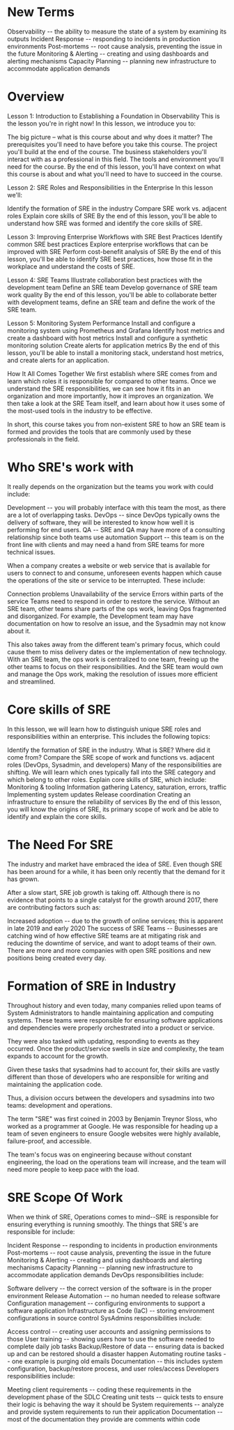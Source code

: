 # New Terms
Observability -- the ability to measure the state of a system by examining its outputs
Incident Response -- responding to incidents in production environments
Post-mortems -- root cause analysis, preventing the issue in the future
Monitoring & Alerting -- creating and using dashboards and alerting mechanisms
Capacity Planning -- planning new infrastructure to accommodate application demands

# Overview

Lesson 1: Introduction to Establishing a Foundation in Observability
This is the lesson you're in right now! In this lesson, we introduce you to:

The big picture – what is this course about and why does it matter?
The prerequisites you'll need to have before you take this course.
The project you'll build at the end of the course.
The business stakeholders you'll interact with as a professional in this field.
The tools and environment you'll need for the course.
By the end of this lesson, you'll have context on what this course is about and what you'll need to have to succeed in the course.

Lesson 2: SRE Roles and Responsibilities in the Enterprise
In this lesson we'll:

Identify the formation of SRE in the industry
Compare SRE work vs. adjacent roles
Explain core skills of SRE
By the end of this lesson, you'll be able to understand how SRE was formed and identify the core skills of SRE.

Lesson 3: Improving Enterprise Workflows with SRE Best Practices
Identify common SRE best practices
Explore enterprise workflows that can be improved with SRE
Perform cost-benefit analysis of SRE
By the end of this lesson, you'll be able to identify SRE best practices, how those fit in the workplace and understand the costs of SRE.

Lesson 4: SRE Teams
Illustrate collaboration best practices with the development team
Define an SRE team
Develop governance of SRE team work quality
By the end of this lesson, you'll be able to collaborate better with development teams, define an SRE team and define the work of the SRE team.

Lesson 5: Monitoring System Performance
Install and configure a monitoring system using Prometheus and Grafana
Identify host metrics and create a dashboard with host metrics
Install and configure a synthetic monitoring solution
Create alerts for application metrics
By the end of this lesson, you'll be able to install a monitoring stack, understand host metrics, and create alerts for an application.

How It All Comes Together
We first establish where SRE comes from and learn which roles it is responsible for compared to other teams. Once we understand the SRE responsibilities, we can see how it fits in an organization and more importantly, how it improves an organization. We then take a look at the SRE Team itself, and learn about how it uses some of the most-used tools in the industry to be effective.

In short, this course takes you from non-existent SRE to how an SRE team is formed and provides the tools that are commonly used by these professionals in the field.

# Who SRE's work with
It really depends on the organization but the teams you work with could include:

Development -- you will probably interface with this team the most, as there are a lot of overlapping tasks.
DevOps -- since DevOps typically owns the delivery of software, they will be interested to know how well it is performing for end users.
QA -- SRE and QA may have more of a consulting relationship since both teams use automation
Support -- this team is on the front line with clients and may need a hand from SRE teams for more technical issues.

When a company creates a website or web service that is available for users to connect to and consume, unforeseen events happen which cause the operations of the site or service to be interrupted. These include:

Connection problems
Unavailability of the service
Errors within parts of the service
Teams need to respond in order to restore the service. Without an SRE team, other teams share parts of the ops work, leaving Ops fragmented and disorganized. For example, the Development team may have documentation on how to resolve an issue, and the Sysadmin may not know about it.

This also takes away from the different team's primary focus, which could cause them to miss delivery dates or the implementation of new technology. With an SRE team, the ops work is centralized to one team, freeing up the other teams to focus on their responsibilities. And the SRE team would own and manage the Ops work, making the resolution of issues more efficient and streamlined.

# Core skills of SRE
In this lesson, we will learn how to distinguish unique SRE roles and responsibilities within an enterprise. This includes the following topics:

Identify the formation of SRE in the industry.
What is SRE? Where did it come from?
Compare the SRE scope of work and functions vs. adjacent roles (DevOps, Sysadmin, and developers)
Many of the responsibilities are shifting. We will learn which ones typically fall into the SRE category and which belong to other roles.
Explain core skills of SRE, which include:
Monitoring & tooling
Information gathering
Latency, saturation, errors, traffic
Implementing system updates
Release coordination
Creating an infrastructure to ensure the reliability of services
By the end of this lesson, you will know the origins of SRE, its primary scope of work and be able to identify and explain the core skills.

# The Need For SRE
The industry and market have embraced the idea of SRE. Even though SRE has been around for a while, it has been only recently that the demand for it has grown.

After a slow start, SRE job growth is taking off. Although there is no evidence that points to a single catalyst for the growth around 2017, there are contributing factors such as:

Increased adoption -- due to the growth of online services; this is apparent in late 2019 and early 2020
The success of SRE Teams -- Businesses are catching wind of how effective SRE teams are at mitigating risk and reducing the downtime of service, and want to adopt teams of their own.
There are more and more companies with open SRE positions and new positions being created every day.

# Formation of SRE in Industry

Throughout history and even today, many companies relied upon teams of System Administrators to handle maintaining application and computing systems. These teams were responsible for ensuring software applications and dependencies were properly orchestrated into a product or service.

They were also tasked with updating, responding to events as they occurred. Once the product/service swells in size and complexity, the team expands to account for the growth.

Given these tasks that sysadmins had to account for, their skills are vastly different than those of developers who are responsible for writing and maintaining the application code.

Thus, a division occurs between the developers and sysadmins into two teams: development and operations.

The term "SRE" was first coined in 2003 by Benjamin Treynor Sloss, who worked as a programmer at Google. He was responsible for heading up a team of seven engineers to ensure Google websites were highly available, failure-proof, and accessible.

The team's focus was on engineering because without constant engineering, the load on the operations team will increase, and the team will need more people to keep pace with the load.

# SRE Scope Of Work 

When we think of SRE, Operations comes to mind--SRE is responsible for ensuring everything is running smoothly. The things that SRE's are responsible for include:

Incident Response -- responding to incidents in production environments
Post-mortems -- root cause analysis, preventing the issue in the future
Monitoring & Alerting -- creating and using dashboards and alerting mechanisms
Capacity Planning -- planning new infrastructure to accommodate application demands
DevOps responsibilities include:

Software delivery -- the correct version of the software is in the proper environment
Release Automation -- no human needed to release software
Configuration management -- configuring environments to support a software application
Infrastructure as Code (IaC) -- storing environment configurations in source control
SysAdmins responsibilities include:

Access control -- creating user accounts and assigning permissions to those
User training -- showing users how to use the software needed to complete daily job tasks
Backup/Restore of data -- ensuring data is backed up and can be restored should a disaster happen
Automating routine tasks -- one example is purging old emails
Documentation -- this includes system configuration, backup/restore process, and user roles/access
Developers responsibilities include:

Meeting client requirements -- coding these requirements in the development phase of the SDLC
Creating unit tests -- quick tests to ensure their logic is behaving the way it should be
System requirements -- analyze and provide system requirements to run their application
Documentation -- most of the documentation they provide are comments within code
